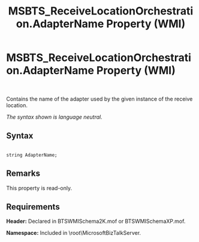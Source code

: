 ﻿---
title: MSBTS_ReceiveLocationOrchestration.AdapterName Property (WMI)
TOCTitle: MSBTS_ReceiveLocationOrchestration.AdapterName Property (WMI)
ms:assetid: ff4405f0-b6b8-48b9-902f-766beecbe802
ms:mtpsurl: https://msdn.microsoft.com/en-us/library/Aa562166(v=BTS.80)
ms:contentKeyID: 51533824
ms.date: 08/30/2017
mtps_version: v=BTS.80
---

# MSBTS\_ReceiveLocationOrchestration.AdapterName Property (WMI)

 

Contains the name of the adapter used by the given instance of the receive location.

*The syntax shown is language neutral.*

## Syntax

``` 
  
string AdapterName;  
```

## Remarks

This property is read-only.

## Requirements

**Header:** Declared in BTSWMISchema2K.mof or BTSWMISchemaXP.mof.

**Namespace:** Included in \\root\\MicrosoftBizTalkServer.

